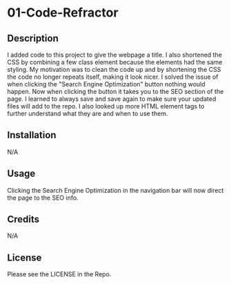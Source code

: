 # 01-Code-Refractor

## Description
I added code to this project to give the webpage a title. I also shortened the CSS by combining a few class element because the elements had the same styling. My motivation was to clean the code up and by shortening the CSS the code no longer repeats itself, making it look nicer. I solved the issue of when clicking the "Search Engine Optimization" button nothing would happen. Now when clicking the button it takes you to the SEO section of the page. I learned to always save and save again to make sure your updated files will add to the repo. I also looked up more HTML element tags to further understand what they are and when to use them.

## Installation
N/A

## Usage
Clicking the Search Engine Optimization in the navigation bar will now direct the page to the SEO info.

## Credits
N/A

## License
Please see the LICENSE in the Repo.